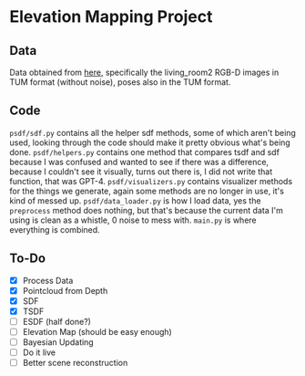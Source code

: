 # Elevation Mapping Project

## Data

Data obtained from [here](https://www.doc.ic.ac.uk/~ahanda/VaFRIC/iclnuim.html), specifically the living_room2 RGB-D images in TUM format (without noise), poses also in the TUM format.

## Code

`psdf/sdf.py` contains all the helper sdf methods, some of which aren't being used, looking through the code should make it pretty obvious what's being done. `psdf/helpers.py` contains one method that compares tsdf and sdf because I was confused and wanted to see if there was a difference, because I couldn't see it visually, turns out there is, I did not write that function, that was GPT-4. `psdf/visualizers.py` contains visualizer methods for the things we generate, again some methods are no longer in use, it's kind of messed up. `psdf/data_loader.py` is how I load data, yes the `preprocess` method does nothing, but that's because the current data I'm using is clean as a whistle, 0 noise to mess with. `main.py` is where everything is combined. 

## To-Do
- [x] Process Data
- [x] Pointcloud from Depth
- [x] SDF
- [x] TSDF
- [ ] ESDF (half done?)
- [ ] Elevation Map (should be easy enough)
- [ ] Bayesian Updating
- [ ] Do it live
- [ ] Better scene reconstruction
